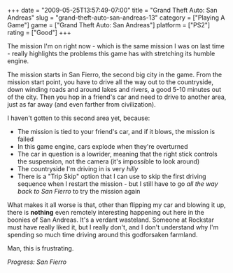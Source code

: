 +++
date = "2009-05-25T13:57:49-07:00"
title = "Grand Theft Auto: San Andreas"
slug = "grand-theft-auto-san-andreas-13"
category = ["Playing A Game"]
game = ["Grand Theft Auto: San Andreas"]
platform = ["PS2"]
rating = ["Good"]
+++

The mission I'm on right now - which is the same mission I was on last time - really highlights the problems this game has with stretching its humble engine.

The mission starts in San Fierro, the second big city in the game.  From the mission start point, you have to drive all the way out to the countryside, down winding roads and around lakes and rivers, a good 5-10 minutes out of the city.  Then you hop in a friend's car and need to drive to another area, just as far away (and even farther from civilization).

I haven't gotten to this second area yet, because:

<ul>
<li>The mission is tied to your friend's car, and if it blows, the mission is failed</li>
<li>In this game engine, cars explode when they're overturned</li>
<li>The car in question is a lowrider, meaning that the right stick controls the suspension, not the camera (it's impossible to look around)</li>
<li>The countryside I'm driving in is very <i>hilly</i></li>
<li>There is a "Trip Skip" option that I can use to skip the first driving sequence when I restart the mission - but I still have to go <i>all the way back to San Fierro</i> to try the mission again</li>
</ul>

What makes it all worse is that, other than flipping my car and blowing it up, there is <b>nothing</b> even remotely interesting happening out here in the boonies of San Andreas.  It's a verdant wasteland.  Someone at Rockstar must have really liked it, but I really don't, and I don't understand why I'm spending so much time driving around this godforsaken farmland.

Man, this is frustrating.

<i>Progress: San Fierro</i>